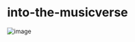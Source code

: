 # into-the-musicverse

![image](https://user-images.githubusercontent.com/70511563/113974122-5c7b1600-9878-11eb-921d-2e91251093cd.png)
